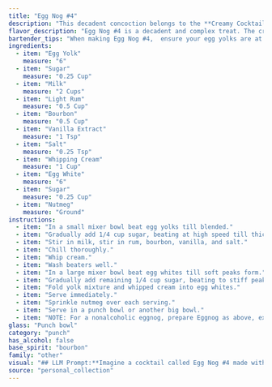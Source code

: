 ```yaml
---
title: "Egg Nog #4"
description: "This decadent concoction belongs to the **Creamy Cocktail** family, a group known for their rich textures and often festive origins.  While its specific history is unclear,  Egg Nog #4 likely draws inspiration from traditional egg nog recipes, popularized in the 18th century, which combined spirits, eggs, and spices. "
flavor_description: "Egg Nog #4 is a decadent and complex treat. The creamy richness of the egg yolks and milk is balanced by the subtle sweetness of the sugar and vanilla. Light rum and bourbon add warmth and spice, while a touch of salt enhances the flavors. The whipped cream and egg white create a velvety texture, while a dusting of nutmeg provides a final touch of aromatic warmth. "
bartender_tips: "When making Egg Nog #4,  ensure your egg yolks are at room temperature for optimal emulsification.  Whip the egg whites separately for a frothy top.  Don't over-whip the cream; it should be soft peaks.  Measure your booze carefully and add the vanilla extract at the end to enhance its flavor.  Chill thoroughly before serving and grate fresh nutmeg for a beautiful finish. "
ingredients:
  - item: "Egg Yolk"
    measure: "6"
  - item: "Sugar"
    measure: "0.25 Cup"
  - item: "Milk"
    measure: "2 Cups"
  - item: "Light Rum"
    measure: "0.5 Cup"
  - item: "Bourbon"
    measure: "0.5 Cup"
  - item: "Vanilla Extract"
    measure: "1 Tsp"
  - item: "Salt"
    measure: "0.25 Tsp"
  - item: "Whipping Cream"
    measure: "1 Cup"
  - item: "Egg White"
    measure: "6"
  - item: "Sugar"
    measure: "0.25 Cup"
  - item: "Nutmeg"
    measure: "Ground"
instructions:
  - item: "In a small mixer bowl beat egg yolks till blended."
  - item: "Gradually add 1/4 cup sugar, beating at high speed till thick and lemon colored."
  - item: "Stir in milk, stir in rum, bourbon, vanilla, and salt."
  - item: "Chill thoroughly."
  - item: "Whip cream."
  - item: "Wash beaters well."
  - item: "In a large mixer bowl beat egg whites till soft peaks form."
  - item: "Gradually add remaining 1/4 cup sugar, beating to stiff peaks."
  - item: "Fold yolk mixture and whipped cream into egg whites."
  - item: "Serve immediately."
  - item: "Sprinkle nutmeg over each serving."
  - item: "Serve in a punch bowl or another big bowl."
  - item: "NOTE: For a nonalcoholic eggnog, prepare Eggnog as above, except omit the bourbon and rum and increase the milk to 3 cups."
glass: "Punch bowl"
category: "punch"
has_alcohol: false
base_spirit: "bourbon"
family: "other"
visual: "## LLM Prompt:**Imagine a cocktail called Egg Nog #4 made with the following ingredients:*** Egg Yolk* Sugar* Milk* Light Rum* Bourbon* Vanilla Extract* Salt* Whipping Cream* Egg White* Sugar* Nutmeg**Describe the visual appearance of this cocktail. Focus on the following:*** **Color:** What overall color does the cocktail appear to be? Are there any layers or gradients?* **Texture:** Is the cocktail smooth, foamy, or layered? Are there any visible ingredients like whipped cream or nutmeg?* **Clarity:** Is the cocktail clear, translucent, or opaque?* **Garnish:** Is there a garnish on top of the cocktail? If so, describe it.**Describe the cocktail in detail as if you were showcasing it to a potential customer.** "
source: "personal_collection"
---
```


